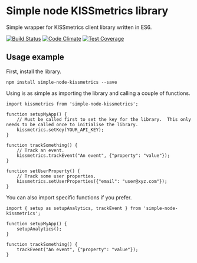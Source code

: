 # Simple node KISSmetrics library

Simple wrapper for KISSmetrics client library written in ES6.

[![Build Status](https://travis-ci.org/silktide/simple-node-kissmetrics.svg?branch=master)](https://travis-ci.org/silktide/simple-node-kissmetrics)
[![Code Climate](https://codeclimate.com/repos/55df319a69568066780016d6/badges/d2a8873373061fa5face/gpa.svg)](https://codeclimate.com/repos/55df319a69568066780016d6/feed)
[![Test Coverage](https://codeclimate.com/repos/55df319a69568066780016d6/badges/d2a8873373061fa5face/coverage.svg)](https://codeclimate.com/repos/55df319a69568066780016d6/coverage)

## Usage example

First, install the library.

    npm install simple-node-kissmetrics --save
    
Using is as simple as importing the library and calling a couple of functions.

    import kissmetrics from 'simple-node-kissmetrics';
    
    function setupMyApp() {
        // Must be called first to set the key for the library.  This only needs to be called once to initialise the library.
        kissmetrics.setKey(YOUR_API_KEY);
    }
    
    function trackSomething() {        
        // Track an event.
        kissmetrics.trackEvent("An event", {"property": "value"});
    }
    
    function setUserProperty() {
        // Track some user properties.
        kissmetrics.setUserProperties({"email": "user@xyz.com"});
    }
    
You can also import specific functions if you prefer.

    import { setup as setupAnalytics, trackEvent } from 'simple-node-kissmetrics';
    
    function setupMyApp() {
        setupAnalytics();
    }
    
    function trackSomething() {
        trackEvent("An event", {"property": "value"});
    }